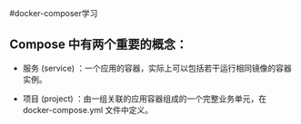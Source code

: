 #docker-composer学习

## Compose 中有两个重要的概念：

- 服务 (service) ：一个应用的容器，实际上可以包括若干运行相同镜像的容器实例。

- 项目 (project) ：由一组关联的应用容器组成的一个完整业务单元，在 docker-compose.yml 文件中定义。

